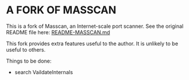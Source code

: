 # A FORK OF MASSCAN

This is a fork of Masscan, an Internet-scale port scanner. See the original
README file here: [README-MASSCAN.md](README-MASSCAN.md)

This fork provides extra features useful to the author. It is unlikely to be
useful to others.

Things to be done:
* search VaildateInternals
